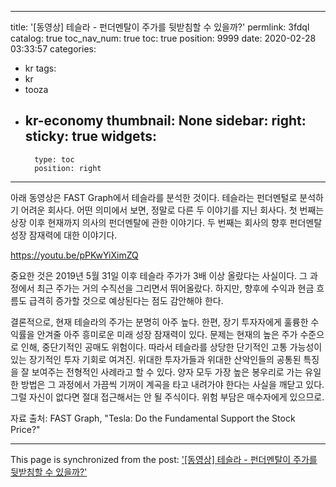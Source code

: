 
---
title: '[동영상] 테슬라 - 펀더멘탈이 주가를 뒷받침할 수 있을까?'
permlink: 3fdql
catalog: true
toc_nav_num: true
toc: true
position: 9999
date: 2020-02-28 03:33:57
categories:
- kr
tags:
- kr
- tooza
- kr-economy
thumbnail: None
sidebar:
    right:
        sticky: true
widgets:
    -
        type: toc
        position: right
---


아래 동영상은 FAST Graph에서 테슬라를 분석한 것이다. 테슬라는 펀더멘털로 분석하기 어려운 회사다. 어떤 의미에서 보면, 정말로 다른 두 이야기를 지닌 회사다. 첫 번째는 상장 이후 현재까지 의사의 펀더멘탈에 관한 이야기다. 두 번째는 회사의 향후 펀더멘탈 성장 잠재력에 대한 이야기다.


https://youtu.be/pPKwYiXimZQ


중요한 것은 2019년 5월 31일 이후 테슬라 주가가 3배 이상 올랐다는 사실이다. 그 과정에서 최근 주가는 거의 수직선을 그리면서 뛰어올랐다. 하지만, 향후에 수익과 현금 흐름도 급격히 증가할 것으로 예상된다는 점도 감안해야 한다.


결론적으로, 현재 테슬라의 주가는 분명히 아주 높다. 한편, 장기 투자자에게 훌륭한 수익률을 안겨줄 아주 흥미로운 미래 성장 잠재력이 있다. 문제는 현재의 높은 주가 수준으로 인해, 중단기적인 공매도 위험이다. 따라서 테슬라를 상당한 단기적인 고통 가능성이 있는 장기적인 투자 기회로 여겨진. 위대한 투자가들과 위대한 산악인들의 공통된 특징을 잘 보여주는 전형적인 사례라고 할 수 있다. 양자 모두 가장 높은 봉우리로 가는 유일한 방법은 그 과정에서 가끔씩 기꺼이 계곡을 타고 내려가야 한다는 사실을 깨닫고 있다. 그럴 자신이 없다면 절대 접근해서는 안 될 주식이다. 위험 부담은 매수자에게 있으므로.


자료 출처: FAST Graph, "Tesla: Do the Fundamental Support the Stock Price?"

- - -

This page is synchronized from the post: ['[동영상] 테슬라 - 펀더멘탈이 주가를 뒷받침할 수 있을까?'](https://steemit.com/@pius.pius/3fdql)
